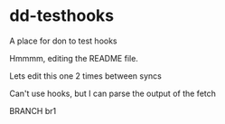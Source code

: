 dd-testhooks
============

A place for don to test hooks

Hmmmm, editing the README file.

Lets edit this one 2 times between syncs

Can't use hooks, but I can parse the output of the fetch

BRANCH br1
